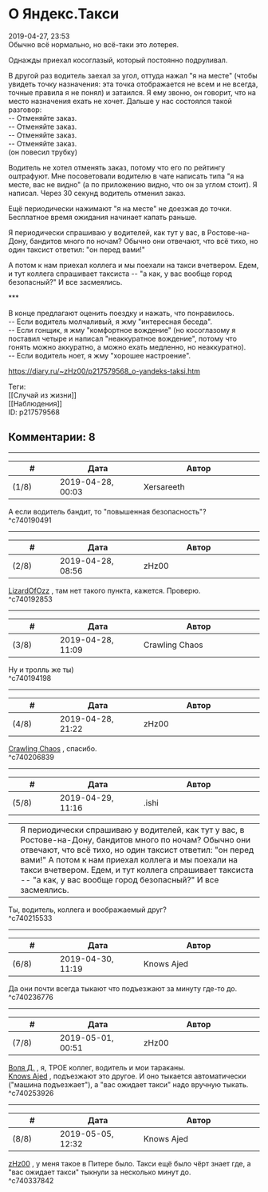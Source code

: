 О Яндекс.Такси
==============

  
2019-04-27, 23:53  
 Обычно всё нормально, но всё-таки это лотерея.   
   
 Однажды приехал косоглазый, который постоянно подруливал.   
   
 В другой раз водитель заехал за угол, оттуда нажал "я на месте" (чтобы увидеть точку назначения: эта точка отображается не всем и не всегда, точные правила я не понял) и затаился. Я ему звоню, он говорит, что на место назначения ехать не хочет. Дальше у нас состоялся такой разговор:   
 -- Отменяйте заказ.   
 -- Отменяйте заказ.   
 -- Отменяйте заказ.   
 -- Отменяйте заказ.   
 (он повесил трубку)   
   
 Водитель не хотел отменять заказ, потому что его по рейтингу оштрафуют. Мне посоветовали водителю в чате написать типа "я на месте, вас не видно" (а по приложению видно, что он за углом стоит). Я написал. Через 30 секунд водитель отменил заказ.   
   
 Ещё периодически нажимают "я на месте" не доезжая до точки. Бесплатное время ожидания начинает капать раньше.   
   
 Я периодически спрашиваю у водителей, как тут у вас, в Ростове-на-Дону, бандитов много по ночам? Обычно они отвечают, что всё тихо, но один таксист ответил: "он перед вами!"   
   
 А потом к нам приехал коллега и мы поехали на такси вчетвером. Едем, и тут коллега спрашивает таксиста -- "а как, у вас вообще город безопасный?" И все засмеялись.   
   
 \*\*\*   
   
 В конце предлагают оценить поездку и нажать, что понравилось.   
 -- Если водитель молчаливый, я жму "интересная беседа".   
 -- Если гонщик, я жму "комфортное вождение" (но косоглазому я поставил четыре и написал "неаккуратное вождение", потому что гонять можно аккуратно, а можно ехать медленно, но неаккуратно).   
 -- Если водитель ноет, я жму "хорошее настроение".   
  
<https://diary.ru/~zHz00/p217579568_o-yandeks-taksi.htm>  
  
Теги:  
[[Случай из жизни]]  
[[Наблюдения]]  
ID: p217579568  


Комментарии: 8
--------------

  


---



|         #         |              Дата              |                     Автор                     |           ID           |
| --- | --- | --- | --- |
| (1/8) | 2019-04-28, 00:03 | Xersareeth | c740190491 |

  
 А если водитель бандит, то "повышенная безопасность"?   
 ^c740190491

---



|         #         |              Дата              |                     Автор                     |           ID           |
| --- | --- | --- | --- |
| (2/8) | 2019-04-28, 08:56 | zHz00 | c740192853 |

  
  [LizardOfOzz](http://LizardsBurrow.diary.ru "One more night")  , там нет такого пункта, кажется. Проверю.   
 ^c740192853

---



|         #         |              Дата              |                     Автор                     |           ID           |
| --- | --- | --- | --- |
| (3/8) | 2019-04-28, 11:09 | Crawling Chaos | c740194198 |

  
 Ну и тролль же ты)   
 ^c740194198

---



|         #         |              Дата              |                     Автор                     |           ID           |
| --- | --- | --- | --- |
| (4/8) | 2019-04-28, 21:22 | zHz00 | c740206839 |

  
  [Crawling Chaos](http://degozaru.diary.ru "Фундаментальная ошибка атрибуции")  , спасибо.   
 ^c740206839

---



|         #         |              Дата              |                     Автор                     |           ID           |
| --- | --- | --- | --- |
| (5/8) | 2019-04-29, 11:16 | .ishi | c740215533 |

  
 

|  |  |
| --- | --- |
|  |  Я периодически спрашиваю у водителей, как тут у вас, в Ростове-на-Дону, бандитов много по ночам? Обычно они отвечают, что всё тихо, но один таксист ответил: "он перед вами!"   А потом к нам приехал коллега и мы поехали на такси вчетвером. Едем, и тут коллега спрашивает таксиста -- "а как, у вас вообще город безопасный?" И все засмеялись.  |

   
 Ты, водитель, коллега и воображаемый друг?   
 ^c740215533

---



|         #         |              Дата              |                     Автор                     |           ID           |
| --- | --- | --- | --- |
| (6/8) | 2019-04-30, 11:19 | Knows Ajed | c740236776 |

  
 Да они почти всегда тыкают что подъезжают за минуту где-то до.   
 ^c740236776

---



|         #         |              Дата              |                     Автор                     |           ID           |
| --- | --- | --- | --- |
| (7/8) | 2019-05-01, 00:51 | zHz00 | c740253926 |

  
  [Воля Д.](http://willD.diary.ru "Questa è la vita.")  , я, ТРОЕ коллег, водитель и мои тараканы.   
  [Knows Ajed](http://Who-Knows-Ajed.diary.ru "Who Knows Ajed?")  , подъезжают это другое. И оно тыкается автоматически ("машина подъезжает"), а "вас ожидает такси" надо вручную тыкать.   
 ^c740253926

---



|         #         |              Дата              |                     Автор                     |           ID           |
| --- | --- | --- | --- |
| (8/8) | 2019-05-05, 12:32 | Knows Ajed | c740337842 |

  
  [zHz00](https://zHz00.diary.ru "Untitled")  , у меня такое в Питере было. Такси ещё было чёрт знает где, а "вас ожидает такси" тыкнули за несколько минут до.   
 ^c740337842